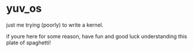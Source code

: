 # yuv_os
just me trying (poorly) to write a kernel.


if youre here for some reason, have fun and good luck understanding this plate of spaghetti!